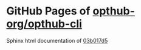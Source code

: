 GitHub Pages of [opthub-org/opthub-cli](https://github.com/opthub-org/opthub-cli.git)
===
Sphinx html documentation of [03b017d5](https://github.com/opthub-org/opthub-cli/tree/03b017d5479de3c96ce8890555693255dd4f9b1d)
